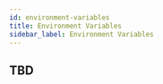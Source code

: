 ```yaml
---
id: environment-variables
title: Environment Variables
sidebar_label: Environment Variables
---
```


## TBD